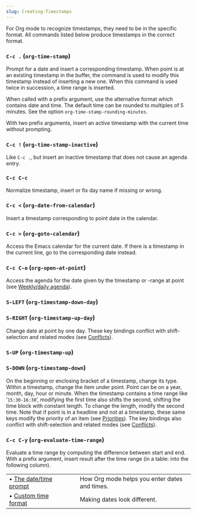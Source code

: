 ```yaml
---
slug: Creating-Timestamps
---
```


For Org mode to recognize timestamps, they need to be in the specific format. All commands listed below produce timestamps in the correct format.

### `C-c .` (`org-time-stamp`)

Prompt for a date and insert a corresponding timestamp. When point is at an existing timestamp in the buffer, the command is used to modify this timestamp instead of inserting a new one. When this command is used twice in succession, a time range is inserted.

When called with a prefix argument, use the alternative format which contains date and time. The default time can be rounded to multiples of 5 minutes. See the option `org-time-stamp-rounding-minutes`.

With two prefix arguments, insert an active timestamp with the current time without prompting.

### `C-c !` (`org-time-stamp-inactive`)

Like `C-c .`, but insert an inactive timestamp that does not cause an agenda entry.

### `C-c C-c`

Normalize timestamp, insert or fix day name if missing or wrong.

### `C-c <` (`org-date-from-calendar`)

Insert a timestamp corresponding to point date in the calendar.

### `C-c >` (`org-goto-calendar`)

Access the Emacs calendar for the current date. If there is a timestamp in the current line, go to the corresponding date instead.

### `C-c C-o` (`org-open-at-point`)

Access the agenda for the date given by the timestamp or -range at point (see [Weekly/daily agenda](Weekly_002fdaily-agenda)).

### `S-LEFT` (`org-timestamp-down-day`)

### `S-RIGHT` (`org-timestamp-up-day`)

Change date at point by one day. These key bindings conflict with shift-selection and related modes (see [Conflicts](Conflicts)).

### `S-UP` (`org-timestamp-up`)

### `S-DOWN` (`org-timestamp-down`)

On the beginning or enclosing bracket of a timestamp, change its type. Within a timestamp, change the item under point. Point can be on a year, month, day, hour or minute. When the timestamp contains a time range like ‘`15:30-16:30`’, modifying the first time also shifts the second, shifting the time block with constant length. To change the length, modify the second time. Note that if point is in a headline and not at a timestamp, these same keys modify the priority of an item (see [Priorities](Priorities)). The key bindings also conflict with shift-selection and related modes (see [Conflicts](Conflicts)).

### `C-c C-y` (`org-evaluate-time-range`)

Evaluate a time range by computing the difference between start and end. With a prefix argument, insert result after the time range (in a table: into the following column).

|                                                    |    |                                               |
| :------------------------------------------------- | -- | :-------------------------------------------- |
| • [The date/time prompt](The-date_002ftime-prompt) |    | How Org mode helps you enter dates and times. |
| • [Custom time format](Custom-time-format)         |    | Making dates look different.                  |

